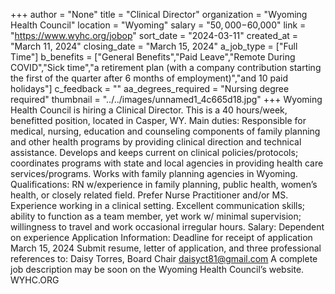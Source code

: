 +++
author = "None"
title = "Clinical Director"
organization = "Wyoming Health Council"
location = "Wyoming"
salary = "$50,000-$60,000"
link = "https://www.wyhc.org/jobop"
sort_date = "2024-03-11"
created_at = "March 11, 2024"
closing_date = "March 15, 2024"
a_job_type = ["Full Time"]
b_benefits = ["General Benefits","Paid Leave","Remote During COVID","Sick time","a retirement plan (with a company contribution starting the first of the quarter after 6 months of employment)","and 10 paid holidays"]
c_feedback = ""
aa_degrees_required = "Nursing degree required"
thumbnail = "../../images/unnamed1_4c665d18.jpg"
+++
Wyoming Health Council is hiring a Clinical Director. 
This is a 40 hours/week, benefitted position, located in Casper, WY.
Main duties: Responsible for medical, nursing, education and counseling components of family planning and other health programs by providing clinical direction and technical assistance. Develops and keeps current on clinical policies/protocols; coordinates programs with state and local agencies in providing health care services/programs. Works with family planning agencies in Wyoming.
Qualifications: RN w/experience in family planning, public health, women’s health, or closely related field. Prefer Nurse Practitioner and/or MS. Experience working in a clinical setting. Excellent communication skills; ability to function as a team member, yet work w/ minimal supervision; willingness to travel and work occasional irregular hours.
Salary: Dependent on experience
Application Information: Deadline for receipt of application March 15, 2024
Submit resume, letter of application, and three professional references to:
Daisy Torres, Board Chair
daisyct81@gmail.com
A complete job description may be soon on the Wyoming Health Council’s website. WYHC.ORG

